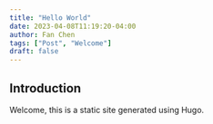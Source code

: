 ```yaml
---
title: "Hello World"
date: 2023-04-08T11:19:20-04:00
author: Fan Chen
tags: ["Post", "Welcome"]
draft: false
---
```


## Introduction

Welcome, this is a static site generated using Hugo.
